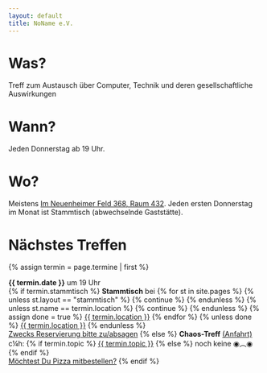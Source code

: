 ```yaml
---
layout: default
title: NoName e.V.
---
```


Was?
===

Treff zum Austausch über Computer, Technik und deren gesellschaftliche Auswirkungen

Wann?
===

Jeden Donnerstag ab 19 Uhr.

Wo?
===

Meistens [Im Neuenheimer Feld 368, Raum 432](anfahrt.html). Jeden ersten Donnerstag
im Monat ist Stammtisch (abwechselnde Gaststätte).

Nächstes Treffen
===

{% assign termin = page.termine | first %}

<p>
  <b>{{ termin.date }}</b> um 19 Uhr<br/>
  {% if termin.stammtisch %}
    <b>Stammtisch</b> bei
    {% for st in site.pages %}
      {% unless st.layout == "stammtisch" %}
        {% continue %}
      {% endunless %}
      {% unless st.name == termin.location %}
        {% continue %}
      {% endunless %}
      {% assign done = true %}
      <a href="{{ st.url }}">{{ termin.location }}</a>
    {% endfor %}
    {% unless done %}
      <a href="stammtisch.html">{{ termin.location }}</a>
    {% endunless %}
    <br>
    <a href="FIXME">Zwecks Reservierung bitte zu/absagen</a>
  {% else %}
    <b>Chaos-Treff</b> <a href="anfahrt.html">(Anfahrt)</a><br/>
    c¼h:
    {% if termin.topic %}
      <a href="chaotische_viertelstunde.html#c14h_{{termin.c14h_id}}">{{ termin.topic }}</a>
    {% else %}
      noch keine ◉︵◉
    {% endif %}
    <br>
    <a href="pizza.html">Möchtest Du Pizza mitbestellen?</a>
  {% endif %}
</p>
